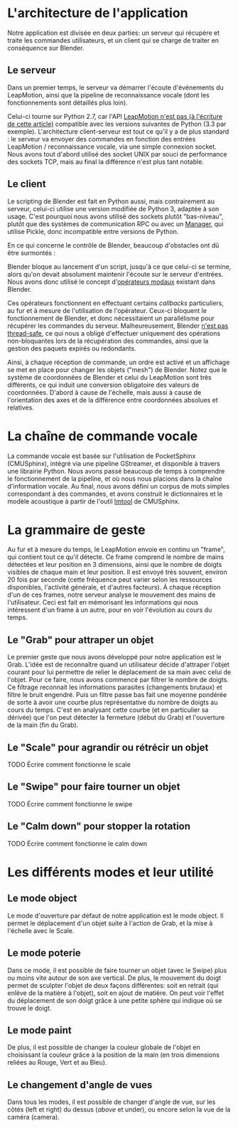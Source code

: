 # L'architecture de l'application

Notre application est divisée en deux parties: un serveur qui récupère et
traite les commandes utilisateurs, et un client qui se charge de traiter en
conséquence sur Blender.

## Le serveur

Dans un premier temps, le serveur va démarrer l'écoute d'événements du
LeapMotion, ainsi que la pipeline de reconnaissance vocale (dont les
fonctionnements sont détaillés plus loin).

Celui-ci tourne sur Python 2.7, car l'API [LeapMotion n'est pas (à l'écriture
de cette article)][1] compatible avec les versions suivantes de Python (3.3 par
exemple). L'architecture client-serveur est tout ce qu'il y a de plus standard :
le serveur va envoyer des commandes en fonction des entrées LeapMotion /
reconnaissance vocale, via une simple connexion socket. Nous avons tout
d'abord utilisé des socket UNIX par souci de performance des sockets TCP, mais
au final la différence n'est plus tant notable.

[1]: https://developer.leapmotion.com/documentation/Leap_SDK_Release_Notes.html#supported-compilers-and-runtimes "Supported compilers and runtime"

## Le client

Le scripting de Blender est fait en Python aussi, mais contrairement au
serveur, celui-ci utilise une version modifiée de Python 3, adaptée à son
usage. C'est pourquoi nous avons utilisé des sockets plutôt "bas-niveau", plutôt
que des systèmes de communication RPC ou avec un [Manager][2], qui utilise
Pickle, donc incompatible entre versions de Python.

[2]: https://docs.python.org/3.3/library/multiprocessing.html#managers "Python 3.3 Managers"

En ce qui concerne le contrôle de Blender, beaucoup d'obstacles ont dû être surmontés :

Blender bloque au lancement d'un script, jusqu'à ce que celui-ci se termine,
alors qu'on devait absolument maintenir l'écoute sur le serveur d'entrées. Nous
avons donc utilisé le concept d'[opérateurs modaux][3] existant dans Blender.

[3]: http://www.blender.org/documentation/blender_python_api_2_70_release/bpy.types.Operator.html "Opérateurs modaux Blender"

Ces opérateurs fonctionnent en effectuant certains *callbacks* particuliers, au
fur et à mesure de l'utilisation de l'opérateur. Ceux-ci bloquent le
fonctionnement de Blender, et donc nécessitaient un parallélisme pour récupérer
les commandes du serveur. Malheureusement, Blender [n'est pas thread-safe][4], ce
qui nous a obligé d'effectuer uniquement des opérations non-bloquantes lors de
la récupération des commandes, ainsi que la gestion des paquets expirés ou
redondants.

[4]: http://www.blender.org/documentation/blender_python_api_2_70_release/info_gotcha.html#strange-errors-using-threading-module

Ainsi, à chaque réception de commande, un ordre est activé et un affichage se
met en place pour changer les objets ("mesh") de Blender. Notez que le système
de coordonnées de Blender et celui du LeapMotion sont très différents, ce qui
induit une conversion obligatoire des valeurs de coordonnées. D'abord à cause
de l'échelle, mais aussi à cause de l'orientation des axes et de la différence
entre coordonnées absolues et relatives.

# La chaîne de commande vocale

La commande vocale est basée sur l'utilisation de PocketSphinx (CMUSphinx),
intégré via une pipeline GStreamer, et disponible à travers une librairie
Python. Nous avons passé beaucoup de temps à comprendre le fonctionnement de la
pipeline, et où nous nous placions dans la chaîne d'information vocale. Au
final, nous avons défini un corpus de mots simples correspondant à des
commandes, et avons construit le dictionnaires et le modèle acoustique à partir
de l'outil [lmtool][5] de CMUSphinx.

[5]: http://www.speech.cs.cmu.edu/tools/lmtool-new.html

# La grammaire de geste

Au fur et à mesure du temps, le LeapMotion envoie en continu un "frame", qui
contient tout ce qu'il détecte. Ce frame comprend le nombre de mains détectées
et leur position en 3 dimensions, ainsi que le nombre de doigts visibles de
chaque main et leur position. Il est envoyé très souvent, environ 20 fois par
seconde (cette fréquence peut varier selon les ressources disponibles,
l'activité générale, et d'autres facteurs). À chaque réception d'un de ces
frames, notre serveur analyse le mouvement des mains de l'utilisateur. Ceci est
fait en mémorisant les informations qui nous intéressent d'un frame à un autre,
pour en voir l'évolution au cours du temps.

## Le "Grab" pour attraper un objet

Le premier geste que nous avons développé pour notre application est le Grab.
L'idée est de reconnaître quand un utilisateur décide d'attraper l'objet
courant pour lui permettre de relier le déplacement de sa main avec celui de
l'objet. Pour ce faire, nous avons commencé par filtrer le nombre de doigts. Ce
filtrage reconnait les informations parasites (changements brutaux) et filtre
le bruit engendré. Puis un filtre passe bas fait une moyenne pondérée de sorte
à avoir une courbe plus représentative du nombre de doigts au cours du temps.
C'est en analysant cette courbe (et en particulier sa dérivée) que l'on peut
détecter la fermeture (début du Grab) et l'ouverture de la main (fin du Grab).

## Le "Scale" pour agrandir ou rétrécir un objet

TODO Écrire comment fonctionne le scale

## Le "Swipe" pour faire tourner un objet

TODO Écrire comment fonctionne le swipe

## Le "Calm down" pour stopper la rotation

TODO Écrire comment fonctionne le calm down

# Les différents modes et leur utilité

## Le mode object

Le mode d'ouverture par défaut de notre application est le mode object. Il
permet le déplacement d'un objet suite à l'action de Grab, et la mise à
l'échelle avec le Scale.

## Le mode poterie

Dans ce mode, il est possible de faire tourner un objet (avec le Swipe) plus ou moins vite autour de son axe vertical. De plus, le mouvement du doigt permet de sculpter l'objet de deux façons différentes: soit en retrait (qui enlève de la matière à l'objet), soit en ajout de matière. On peut voir l'effet du déplacement de son doigt grâce à une petite sphère qui indique où se trouve le doigt.

## Le mode paint

De plus, il est possible de changer la couleur globale de l'objet en choisissant la couleur grâce à la position de la main (en trois dimensions reliées au Rouge, Vert et au Bleu).

## Le changement d'angle de vues

Dans tous les modes, il est possible de changer d'angle de vue, sur les côtés (left et right) du dessus (*above* et under), ou encore selon la vue de la caméra (camera).

